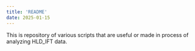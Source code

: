```yaml
---
title: 'README'
date: 2025-01-15
---
```


This is repository of various scripts that are useful or made in process of analyzing HLD_IFT data.
